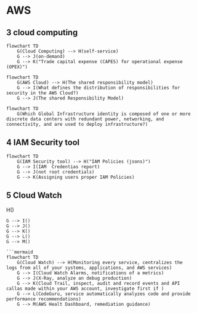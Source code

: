 # AWS


## 3 cloud computing
```mermaid
flowchart TD
    G(Cloud Computing) --> H(self-service)
    G --> J(on-demand)
    G --> K("Trade capital expense (CAPES) for operational expense (OPEX)")
```
```mermaid
flowchart TD
    G(AWS Cloud) --> H(The shared responsibility model)
    G --> I(What defines the distribution of responsibilities for security in the AWS Cloud?)
    G --> J(The shared Responsibility Model)
```
```mermaid
flowchart TD
    G(Which Global Infrastructure identity is composed of one or more discrete data centers with redundant power, networking, and connectivity, and are used to deploy infrastructure?)
```

## 4 IAM Security tool
```mermaid
flowchart TD
    G(IAM Security tool) --> H("IAM Policies (jsons)")
    G --> I(IAM  Credentias report)
    G --> J(not root credentials)
    G --> K(Assigning users proper IAM Policies)
```

## 5 Cloud Watch
<!-- ```mermaid
flowchart TD
    G(Cloud Watch) --> H()
    G --> I()
    G --> J()
    G --> K()
    G --> L()
    G --> M()
``` -->
```mermaid
flowchart TD
    G(Cloud Watch) --> H(Monitoring every service, centralizes the logs from all of your systems, applications, and AWS services)
    G --> I(Cloud Watch Alarms, notifications of a metrics)
    G --> J(X-Ray, analyze an debug production)
    G --> K(Cloud Trail, inspect, audit and record events and API callas made within your AWS account, investigate first if )
    G --> L(CodeGuru, service automatically analyzes code and provide performance recommendations)
    G --> M(AWS Healt Dashboard, remediation guidance)
```